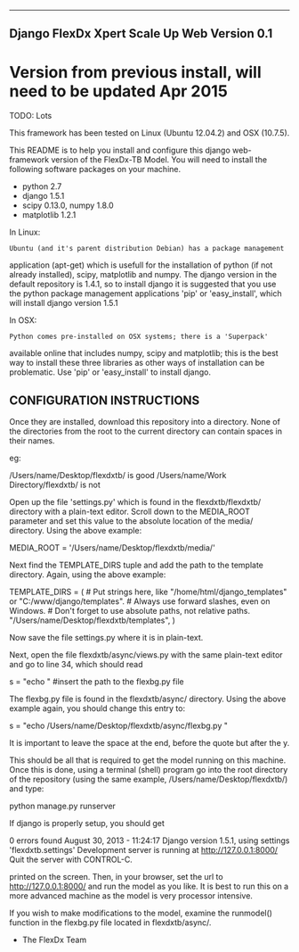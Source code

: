 ---------------------------------------------
 Django FlexDx Xpert Scale Up Web Version 0.1
---------------------------------------------

# Version from previous install, will need to be updated Apr 2015

TODO: Lots

This framework has been tested on Linux (Ubuntu 12.04.2) and OSX (10.7.5).

This README is to help you install and configure this django web-framework
version of the FlexDx-TB Model.  You will need to install the following
software packages on your machine.

- python 2.7
- django 1.5.1
- scipy 0.13.0, numpy 1.8.0
- matplotlib 1.2.1

In Linux:

	Ubuntu (and it's parent distribution Debian) has a package management
application (apt-get) which is usefull for the installation of python (if not
already installed), scipy, matplotlib and numpy.  The django version in the
default repository is 1.4.1, so to install django it is suggested that you use
the python package management applications 'pip' or 'easy_install', which will 
install django version 1.5.1

In OSX:

	Python comes pre-installed on OSX systems; there is a 'Superpack'
available online that includes numpy, scipy and matplotlib; this is the best
way to install these three libraries as other ways of installation can be
problematic.  Use 'pip' or 'easy_install' to install django.	 

CONFIGURATION INSTRUCTIONS
--------------------------

Once they are installed, download this repository into a directory.  None of 
the directories from the root to the current directory can contain spaces in 
their names.

eg:

/Users/name/Desktop/flexdxtb/ is good
/Users/name/Work Directory/flexdxtb/ is not

Open up the file 'settings.py' which is found in the flexdxtb/flexdxtb/ 
directory with a plain-text editor.  Scroll down to the MEDIA_ROOT parameter and
set this value to the absolute location of the media/ directory.  Using the above
example:

MEDIA_ROOT = '/Users/name/Desktop/flexdxtb/media/'

Next find the TEMPLATE_DIRS tuple and add the path to the template directory.
Again, using the above example:

TEMPLATE_DIRS = (
    # Put strings here, like "/home/html/django_templates" or "C:/www/django/templates".
    # Always use forward slashes, even on Windows.
    # Don't forget to use absolute paths, not relative paths.
    "/Users/name/Desktop/flexdxtb/templates",
)

Now save the file settings.py where it is in plain-text.

Next, open the file flexdxtb/async/views.py with the same plain-text editor and
go to line 34, which should read

s = "echo " #insert the path to the flexbg.py file

The flexbg.py file is found in the flexdxtb/async/ directory. Using the above 
example again, you should change this entry to:

s = "echo /Users/name/Desktop/flexdxtb/async/flexbg.py "

It is important to leave the space at the end, before the quote but after the
y.

This should be all that is required to get the model running on this machine.
Once this is done, using a terminal (shell) program go into the root directory
of the repository (using the same example, /Users/name/Desktop/flexdxtb/) and
type:

python manage.py runserver

If django is properly setup, you should get

0 errors found
August 30, 2013 - 11:24:17
Django version 1.5.1, using settings 'flexdxtb.settings'
Development server is running at http://127.0.0.1:8000/
Quit the server with CONTROL-C.

printed on the screen. Then, in your browser, set the url to 
http://127.0.0.1:8000/ and run the model as you like.  It is best to run this
on a more advanced machine as the model is very processor intensive.

If you wish to make modifications to the model, examine the runmodel() function
in the flexbg.py file located in flexdxtb/async/.

- The FlexDx Team
